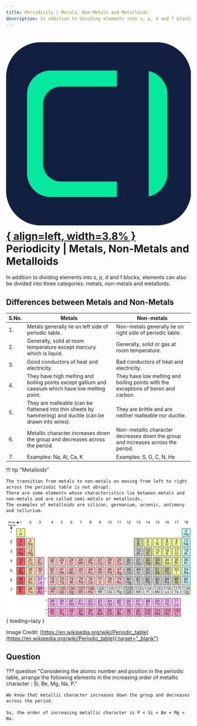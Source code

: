 ```yaml
---
title: Periodicity | Metals, Non-Metals and Metalloids
description: In addition to dividing elements into s, p, d and f blocks, elements can also be divided into three categories: metals, non-metals and metalloids.
---
```


# [![ChemistryEdu Logo](../../images/favicon.svg){ align=left, width=3.8% }](../../index.md)  Periodicity | Metals, Non-Metals and Metalloids

In addition to dividing elements into s, p, d and f blocks, elements can also be divided into three categories: metals, non-metals and metalloids.

## Differences between Metals and Non-Metals

|S.No. |	Metals                                                                                                      |   Non-metals
|------|----------------------------------------------------------------------------------------------------------------|-------------------------------------------------------------------------------------
|1.	   |    Metals generally lie on left side of periodic table.                                                        |	Non-metals generally lie on right side of periodic table.
|2.	   |    Generally, solid at room temperature except mercury which is liquid.                                        |   Generally, solid or gas at room temperature.
|3.	   |    Good conductors of heat and electricity.	                                                                |   Bad conductors of heat and electricity.
|4.	   |    They have high melting and boiling points except gallium and caesium which have low melting point.          |	They have low melting and boiling points with the exceptions of boron and carbon.
|5.	   |    They are malleable (can be flattened into thin sheets by hammering) and ductile (can be drawn into wires).  |	They are brittle and are neither malleable nor ductile.
|6.	   |    Metallic character increases down the group and decreases across the period.                                |	Non-metallic character decreases down the group and increases across the period.
|7.	   |    Examples: Na, Al, Ca, K	                                                                                    |   Examples: S, O, C, N, He

!!! tip "Metalloids"

    The transition from metals to non-metals on moving from left to right across the periodic table is not abrupt.
    There are some elements whose characteristics lie between metals and non-metals and are called semi-metals or metalloids.
    The examples of metalloids are silicon, germanium, arsenic, antimony and tellurium.

![Modern periodic table](images/modern_periodic_table.png){ loading=lazy }

Image Credit: [https://en.wikipedia.org/wiki/Periodic_table](https://en.wikipedia.org/wiki/Periodic_table){:target="_blank"}

## Question

??? question "Considering the atomic number and position in the periodic table, arrange the following elements in the increasing order of metallic character : Si, Be, Mg, Na, P."

    We know that metallic character increases down the group and decreases across the period.

    So, the order of increasing metallic character is P < Si < Be < Mg < Na.
